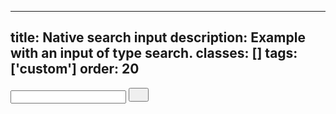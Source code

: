 <!--
 *              © 2025 Visa
 *
 * Licensed under the Apache License, Version 2.0 (the "License");
 * you may not use this file except in compliance with the License.
 * You may obtain a copy of the License at
 *
 *         http://www.apache.org/licenses/LICENSE-2.0
 *
 * Unless required by applicable law or agreed to in writing, software
 * distributed under the License is distributed on an "AS IS" BASIS,
 * WITHOUT WARRANTIES OR CONDITIONS OF ANY KIND, either express or implied.
 * See the License for the specific language governing permissions and
 * limitations under the License.
 *
 -->
---
title: Native search input
description: Example with an input of type search. 
classes: []
tags: ['custom']
order: 20
---

<div class="v-input-container v-surface v-flex-row">
  <input aria-describedby="input-message-search" class="v-input" id="input-search" name="search-input-field" type="search" aria-label="Search" />
  <button aria-label="action" class="v-button v-button-icon v-button-tertiary v-button-small" type="button">
    <svg class="v-icon v-icon-tiny" height="16" viewbox="0 0 16 16" width="16">
      <use href="#visa-search-tiny"></use>
    </svg>
  </button>
</div>